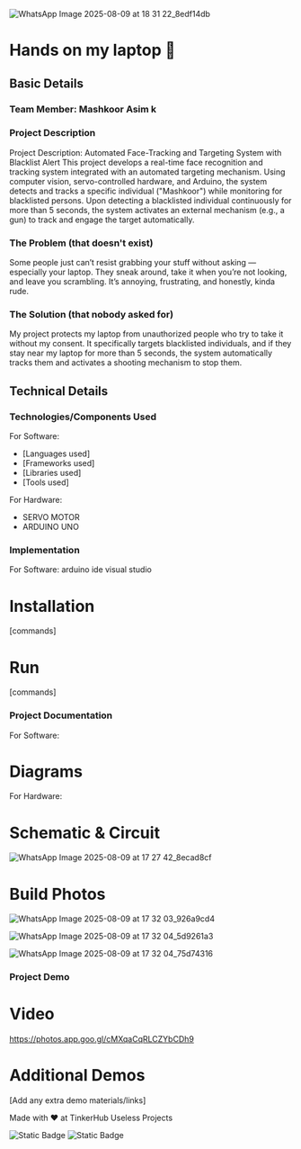 ![WhatsApp Image 2025-08-09 at 18 31 22_8edf14db](https://github.com/user-attachments/assets/545f41d8-7eab-4c21-a023-b204322d6576)



# Hands on my laptop 🎯


## Basic Details
### Team Member: Mashkoor Asim k

### Project Description
Project Description:
Automated Face-Tracking and Targeting System with Blacklist Alert
This project develops a real-time face recognition and tracking system integrated with an automated targeting mechanism. Using computer vision, servo-controlled hardware, and Arduino, the system detects and tracks a specific individual ("Mashkoor") while monitoring for blacklisted persons. Upon detecting a blacklisted individual continuously for more than 5 seconds, the system activates an external mechanism (e.g., a gun) to track and engage the target automatically.

### The Problem (that doesn't exist)
Some people just can’t resist grabbing your stuff without asking — especially your laptop. They sneak around, take it when you’re not looking, and leave you scrambling. It’s annoying, frustrating, and honestly, kinda rude.

### The Solution (that nobody asked for)
My project protects my laptop from unauthorized people who try to take it without my consent. It specifically targets blacklisted individuals, and if they stay near my laptop for more than 5 seconds, the system automatically tracks them and activates a shooting mechanism to stop them.

## Technical Details
### Technologies/Components Used
For Software:
- [Languages used]
- [Frameworks used]
- [Libraries used]
- [Tools used]

For Hardware:
- SERVO MOTOR
- ARDUINO UNO

### Implementation
For Software: 
arduino ide
visual studio

# Installation
[commands]

# Run
[commands]

### Project Documentation
For Software:

# Diagrams


For Hardware:

# Schematic & Circuit
![WhatsApp Image 2025-08-09 at 17 27 42_8ecad8cf](https://github.com/user-attachments/assets/a35d7236-b063-4932-b9e9-1e0e1aaccd9d)


# Build Photos
![WhatsApp Image 2025-08-09 at 17 32 03_926a9cd4](https://github.com/user-attachments/assets/f09a3561-6a69-4547-ac59-255b6fe61b54)


![WhatsApp Image 2025-08-09 at 17 32 04_5d9261a3](https://github.com/user-attachments/assets/e7db4dd7-0364-4ac9-aae0-ea0d23aba691)


![WhatsApp Image 2025-08-09 at 17 32 04_75d74316](https://github.com/user-attachments/assets/a60a7351-a927-40c6-b744-e2172f73f825)


### Project Demo
# Video
https://photos.app.goo.gl/cMXqaCqRLCZYbCDh9



# Additional Demos
[Add any extra demo materials/links]

Made with ❤️ at TinkerHub Useless Projects 

![Static Badge](https://img.shields.io/badge/TinkerHub-24?color=%23000000&link=https%3A%2F%2Fwww.tinkerhub.org%2F)
![Static Badge](https://img.shields.io/badge/UselessProjects--25-25?link=https%3A%2F%2Fwww.tinkerhub.org%2Fevents%2FQ2Q1TQKX6Q%2FUseless%2520Projects)

